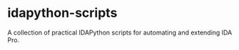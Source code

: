 # idapython-scripts
A collection of practical IDAPython scripts for automating and extending IDA Pro.
